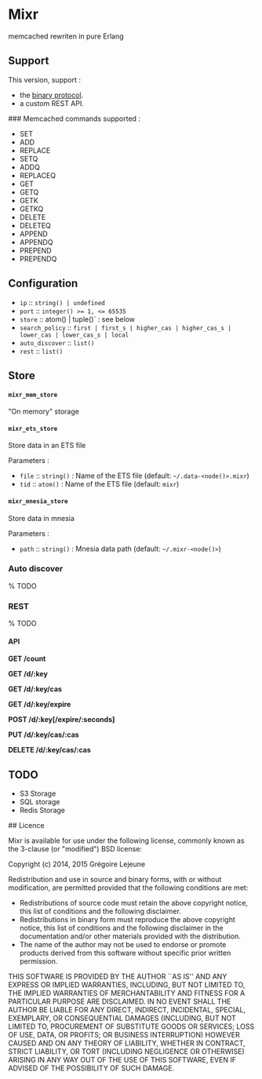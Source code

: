 # Mixr

memcached rewriten in pure Erlang

## Support

This version, support :

* the [binary protocol](https://code.google.com/p/memcached/wiki/BinaryProtocolRevamped).
* a custom REST API.

### Memcached commands supported :

* SET
* ADD
* REPLACE
* SETQ
* ADDQ
* REPLACEQ
* GET
* GETQ
* GETK
* GETKQ
* DELETE
* DELETEQ
* APPEND
* APPENDQ
* PREPEND
* PREPENDQ

## Configuration

* `ip` :: `string() | undefined`
* `port` :: `integer() >= 1, <= 65535`
* `store` :: atom() | tuple()` : see below
* `search_policy` :: `first | first_s | higher_cas | higher_cas_s | lower_cas | lower_cas_s | local`
* `auto_discover` :: `list()`
* `rest` :: `list()`

## Store

#### `mixr_mem_store`

"On memory" storage

#### `mixr_ets_store`

Store data in an ETS file

Parameters :

* `file` :: `string()` : Name of the ETS file (default: `~/.data-<node()>.mixr`)
* `tid` :: `atom()` : Name of the ETS file (default: `mixr`)

#### `mixr_mnesia_store`

Store data in mnesia

Parameters :

* `path` :: `string()` : Mnesia data path (default: `~/.mixr-<node()>`)

### Auto discover

% TODO

### REST

% TODO

#### API

**GET /count**

**GET /d/:key**

**GET /d/:key/cas**

**GET /d/:key/expire**

**POST /d/:key[/expire/:seconds]**

**PUT /d/:key/cas/:cas**

**DELETE /d/:key/cas/:cas**

## TODO

* S3 Storage
* SQL storage
* Redis Storage

## Licence

Mixr is available for use under the following license, commonly known as the 3-clause (or "modified") BSD license:

Copyright (c) 2014, 2015 Grégoire Lejeune

Redistribution and use in source and binary forms, with or without modification, are permitted provided that the following conditions are met:

* Redistributions of source code must retain the above copyright notice, this list of conditions and the following disclaimer.
* Redistributions in binary form must reproduce the above copyright notice, this list of conditions and the following disclaimer in the documentation and/or other materials provided with the distribution.
* The name of the author may not be used to endorse or promote products derived from this software without specific prior written permission.

THIS SOFTWARE IS PROVIDED BY THE AUTHOR ``AS IS'' AND ANY EXPRESS OR IMPLIED WARRANTIES, INCLUDING, BUT NOT LIMITED TO, THE IMPLIED WARRANTIES OF MERCHANTABILITY AND FITNESS FOR A PARTICULAR PURPOSE ARE DISCLAIMED. IN NO EVENT SHALL THE AUTHOR BE LIABLE FOR ANY DIRECT, INDIRECT, INCIDENTAL, SPECIAL, EXEMPLARY, OR CONSEQUENTIAL DAMAGES (INCLUDING, BUT NOT LIMITED TO, PROCUREMENT OF SUBSTITUTE GOODS OR SERVICES; LOSS OF USE, DATA, OR PROFITS; OR BUSINESS INTERRUPTION) HOWEVER CAUSED AND ON ANY THEORY OF LIABILITY, WHETHER IN CONTRACT, STRICT LIABILITY, OR TORT (INCLUDING NEGLIGENCE OR OTHERWISE) ARISING IN ANY WAY OUT OF THE USE OF THIS SOFTWARE, EVEN IF ADVISED OF THE POSSIBILITY OF SUCH DAMAGE.
